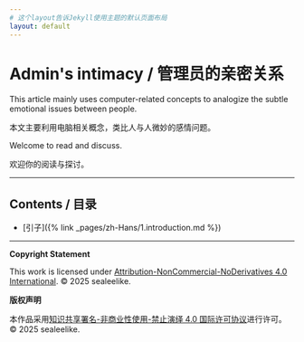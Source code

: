```yaml
---
# 这个layout告诉Jekyll使用主题的默认页面布局
layout: default
---
```


# Admin's intimacy / 管理员的亲密关系

This article mainly uses computer-related concepts to analogize the subtle emotional issues between people.

本文主要利用电脑相关概念，类比人与人微妙的感情问题。

Welcome to read and discuss.

欢迎你的阅读与探讨。

---

## Contents / 目录

* [引子]({% link _pages/zh-Hans/1.introduction.md %})

---

**Copyright Statement**

This work is licensed under [Attribution-NonCommercial-NoDerivatives 4.0 International](./LICENSE).
© 2025 sealeelike.

**版权声明**

本作品采用[知识共享署名-非商业性使用-禁止演绎 4.0 国际许可协议](./LICENSE)进行许可。
© 2025 sealeelike.
